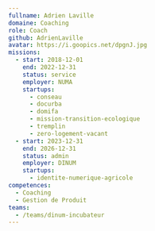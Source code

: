 ```yaml
---
fullname: Adrien Laville
domaine: Coaching
role: Coach
github: AdrienLaville
avatar: https://i.goopics.net/dpgnJ.jpg
missions:
  - start: 2018-12-01
    end: 2022-12-31
    status: service
    employer: NUMA
    startups:
      - conseau
      - docurba
      - domifa
      - mission-transition-ecologique
      - tremplin
      - zero-logement-vacant
  - start: 2023-12-31
    end: 2026-12-31
    status: admin
    employer: DINUM
    startups:
      - identite-numerique-agricole
competences:
  - Coaching
  - Gestion de Produit
teams:
  - /teams/dinum-incubateur
---
```

